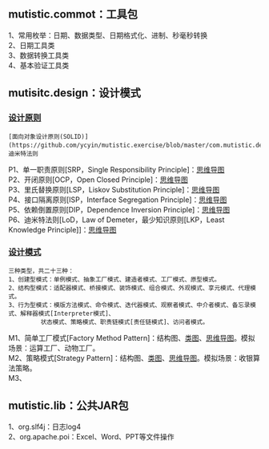 ## mutistic.commot：工具包
1、常用枚举：日期、数据类型、日期格式化、进制、秒毫秒转换<br/>
2、日期工具类<br/>
3、数据转换工具类<br>
4、基本验证工具类<br/>

## mutisitc.design：设计模式
### [设计原则](https://github.com/ycyin/mutistic.exercise/blob/master/com.mutistic.design/notes/principle)
    [面向对象设计原则(SOLID)](https://github.com/ycyin/mutistic.exercise/blob/master/com.mutistic.design/notes/principle/P0_SOLID.xmind)、迪米特法则
P1、单一职责原则[SRP，Single Responsibility Principle]：[思维导图](https://github.com/ycyin/mutistic.exercise/blob/master/com.mutistic.design/notes/principle/P1_SRP.xmind)<br/>
P2、开闭原则[OCP，Open Closed Principle]：[思维导图](https://github.com/ycyin/mutistic.exercise/blob/master/com.mutistic.design/notes/principle/P2_OCP.xmind)<br/>
P3、里氏替换原则[LSP，Liskov Substitution Principle]：[思维导图](https://github.com/ycyin/mutistic.exercise/blob/master/com.mutistic.design/notes/principle/P3_LSP.xmind)<br/>
P4、接口隔离原则[ISP，Interface Segregation Principle]：[思维导图](https://github.com/ycyin/mutistic.exercise/blob/master/com.mutistic.design/notes/principle/P4_ISP.xmind)<br/>
P5、依赖倒置原则[DIP，Dependence Inversion Principle]：[思维导图](https://github.com/ycyin/mutistic.exercise/blob/master/com.mutistic.design/notes/principle/P5_DIP.xmind)<br/>
P6、迪米特法则[LoD，Law of Demeter，最少知识原则[LKP，Least Knowledge Principle]]：[思维导图](https://github.com/ycyin/mutistic.exercise/blob/master/com.mutistic.design/notes/principle/P6_LoD.xmind)<br/>

### [设计模式](https://github.com/ycyin/mutistic.exercise/blob/master/com.mutistic.design/notes/mode)
    三种类型，共二十三种：
    1、创建型模式：单例模式、抽象工厂模式、建造者模式、工厂模式、原型模式。
    2、结构型模式：适配器模式、桥接模式、装饰模式、组合模式、外观模式、享元模式、代理模式。
    3、行为型模式：模版方法模式、命令模式、迭代器模式、观察者模式、中介者模式、备忘录模式、解释器模式[Interpreter模式]、
			 状态模式、策略模式、职责链模式[责任链模式]、访问者模式。
M1、简单工厂模式[Factory Method Pattern]：结构图、[类图](https://github.com/ycyin/mutistic.exercise/blob/master/com.mutistic.design/notes/mode/M1_FactoryMethodPattern.eap)、[思维导图](https://github.com/ycyin/mutistic.exercise/blob/master/com.mutistic.design/notes/mode/M1_FactoryMethodPattern.xmind)。模拟场景：运算工厂、动物工厂。<br/>
M2、策略模式[Strategy Pattern]：结构图、[类图](https://github.com/ycyin/mutistic.exercise/blob/master/com.mutistic.design/notes/mode/M2_StrategyPattern.eap)、[思维导图](https://github.com/ycyin/mutistic.exercise/blob/master/com.mutistic.design/notes/mode/M2_StrategyPattern.xmind)。模拟场景：收银算法策略。<br/>
M3、<br/>

## mutistic.lib：公共JAR包
1、org.slf4j：日志log4<br/>
2、org.apache.poi：Excel、Word、PPT等文件操作<br/>